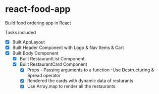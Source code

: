 # react-food-app

Build food ordering app in React

Tasks included

- [x] Built AppLayout
- [x] Built Header Component with Logo & Nav Items & Cart
- [x] Built Body Component
  - [x] Built RestaurantList Component
  - [x] Built RestaurantCard Component
    - [x] Props - Passing arguments to a function -Use Destructuring & Spread operator
    - [x] Rendered the cards with dynamic data of resturants
    - [x] Use Array.map to render all the restaurants
